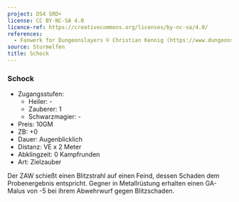 ```yaml
---
project: DS4 SRD+
license: CC BY-NC-SA 4.0
licence-ref: https://creativecommons.org/licenses/by-nc-sa/4.0/
references: 
  - Fanwerk for Dungeonslayers © Christian Kennig (https://www.dungeonslayers.net/)
source: Sturmelfen
title: Schock
---
```


### Schock

- Zugangsstufen:
  - Heiler: -
  - Zauberer: 1
  - Schwarzmagier: -
- Preis: 10GM
- ZB: +0
- Dauer: Augenblicklich
- Distanz: VE x 2 Meter
- Abklingzeit: 0 Kampfrunden
- Art: Zielzauber

Der ZAW schießt einen Blitzstrahl auf einen Feind, dessen Schaden dem Probenergebnis entspricht. Gegner in Metallrüstung erhalten einen GA-Malus von -5 bei ihrem Abwehrwurf gegen Blitzschaden.

